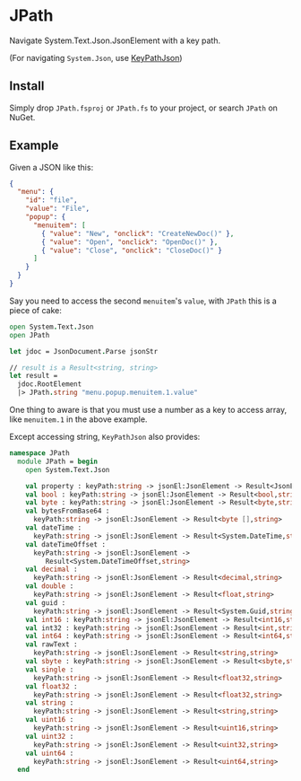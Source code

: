 # JPath

Navigate System.Text.Json.JsonElement with a key path.

(For navigating `System.Json`, use [KeyPathJson](https://github.com/cxa/KeyPathJson))

## Install

Simply drop `JPath.fsproj` or `JPath.fs` to your project, or search `JPath` on NuGet.

## Example

Given a JSON like this:

```json
{
  "menu": {
    "id": "file",
    "value": "File",
    "popup": {
      "menuitem": [
        { "value": "New", "onclick": "CreateNewDoc()" },
        { "value": "Open", "onclick": "OpenDoc()" },
        { "value": "Close", "onclick": "CloseDoc()" }
      ]
    }
  }
}
```

Say you need to access the second `menuitem`'s `value`, with `JPath` this is a piece of cake:

```fsharp
open System.Text.Json
open JPath

let jdoc = JsonDocument.Parse jsonStr

// result is a Result<string, string>
let result =
  jdoc.RootElement
  |> JPath.string "menu.popup.menuitem.1.value"

```

One thing to aware is that you must use a number as a key to access array, like `menuitem.1` in the above example.

Except accessing string, `KeyPathJson` also provides:

```fsharp
namespace JPath
  module JPath = begin
    open System.Text.Json

    val property : keyPath:string -> jsonEl:JsonElement -> Result<JsonElement,string>
    val bool : keyPath:string -> jsonEl:JsonElement -> Result<bool,string>
    val byte : keyPath:string -> jsonEl:JsonElement -> Result<byte,string>
    val bytesFromBase64 :
      keyPath:string -> jsonEl:JsonElement -> Result<byte [],string>
    val dateTime :
      keyPath:string -> jsonEl:JsonElement -> Result<System.DateTime,string>
    val dateTimeOffset :
      keyPath:string -> jsonEl:JsonElement ->
         Result<System.DateTimeOffset,string>
    val decimal :
      keyPath:string -> jsonEl:JsonElement -> Result<decimal,string>
    val double :
      keyPath:string -> jsonEl:JsonElement -> Result<float,string>
    val guid :
      keyPath:string -> jsonEl:JsonElement -> Result<System.Guid,string>
    val int16 : keyPath:string -> jsonEl:JsonElement -> Result<int16,string>
    val int32 : keyPath:string -> jsonEl:JsonElement -> Result<int,string>
    val int64 : keyPath:string -> jsonEl:JsonElement -> Result<int64,string>
    val rawText :
      keyPath:string -> jsonEl:JsonElement -> Result<string,string>
    val sbyte : keyPath:string -> jsonEl:JsonElement -> Result<sbyte,string>
    val single :
      keyPath:string -> jsonEl:JsonElement -> Result<float32,string>
    val float32 :
      keyPath:string -> jsonEl:JsonElement -> Result<float32,string>
    val string :
      keyPath:string -> jsonEl:JsonElement -> Result<string,string>
    val uint16 :
      keyPath:string -> jsonEl:JsonElement -> Result<uint16,string>
    val uint32 :
      keyPath:string -> jsonEl:JsonElement -> Result<uint32,string>
    val uint64 :
      keyPath:string -> jsonEl:JsonElement -> Result<uint64,string>
  end
```